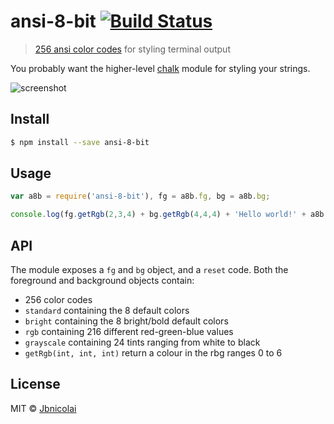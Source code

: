 # ansi-8-bit [![Build Status](https://travis-ci.org/jbnicolai/ansi-8-bit.svg?branch=master)](https://travis-ci.org/jbnicolai/ansi-8-bit)

> [256 ansi color codes](https://en.wikipedia.org/wiki/ANSI_escape_code#Colors) for styling terminal output

You probably want the higher-level [chalk](https://github.com/sindresorhus/chalk) module for styling your strings.

![screenshot](https://i.imgur.com/Kilr0mC.png?1)


## Install

```sh
$ npm install --save ansi-8-bit
```

## Usage

```js
var a8b = require('ansi-8-bit'), fg = a8b.fg, bg = a8b.bg;

console.log(fg.getRgb(2,3,4) + bg.getRgb(4,4,4) + 'Hello world!' + a8b.reset);
```

## API

The module exposes a `fg` and `bg` object, and a `reset` code. Both the foreground and background objects contain:

- 256 color codes
- `standard` containing the 8 default colors
- `bright` containing the 8 bright/bold default colors
- `rgb` containing 216 different red-green-blue values
- `grayscale` containing 24 tints ranging from white to black
- `getRgb(int, int, int)` return a colour in the rbg ranges 0 to 6


## License

MIT © [Jbnicolai](http://jbnicolai.com)
